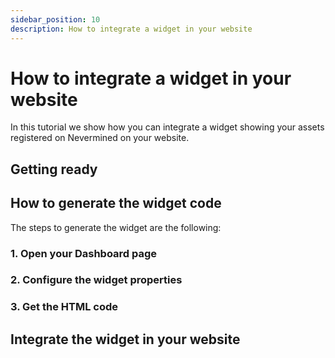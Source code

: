 ```yaml
---
sidebar_position: 10
description: How to integrate a widget in your website
---
```


# How to integrate a widget in your website

In this tutorial we show how you can integrate a widget showing your assets registered on Nevermined on your website.

## Getting ready


## How to generate the widget code

The steps to generate the widget are the following:

### 1. Open your Dashboard page


### 2. Configure the widget properties


### 3. Get the HTML code

## Integrate the widget in your website


